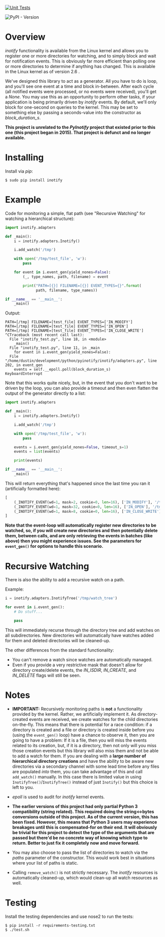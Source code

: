 [![Unit Tests](https://github.com/dsoprea/PyInotify/actions/workflows/push_event_workflow.yml/badge.svg)](https://github.com/dsoprea/PyInotify/actions/workflows/push_event_workflow.yml)

![PyPI - Version](https://img.shields.io/pypi/v/inotify)

# Overview

*inotify* functionality is available from the Linux kernel and allows you to register one or more directories for watching, and to simply block and wait for notification events. This is obviously far more efficient than polling one or more directories to determine if anything has changed. This is available in the Linux kernel as of version 2.6 .

We've designed this library to act as a generator. All you have to do is loop, and you'll see one event at a time and block in-between. After each cycle (all notified events were processed, or no events were received), you'll get a *None*. You may use this as an opportunity to perform other tasks, if your application is being primarily driven by *inotify* events. By default, we'll only block for one-second on queries to the kernel. This may be set to something else by passing a seconds-value into the constructor as *block_duration_s*.

**This project is unrelated to the *PyInotify* project that existed prior to this one (this project began in 2015). That project is defunct and no longer available.**


# Installing

Install via *pip*:

```
$ sudo pip install inotify
```


# Example

Code for monitoring a simple, flat path (see "Recursive Watching" for watching a hierarchical structure):
```python
import inotify.adapters

def _main():
    i = inotify.adapters.Inotify()

    i.add_watch('/tmp')

    with open('/tmp/test_file', 'w'):
        pass

    for event in i.event_gen(yield_nones=False):
        (_, type_names, path, filename) = event

        print("PATH=[{}] FILENAME=[{}] EVENT_TYPES={}".format(
              path, filename, type_names))

if __name__ == '__main__':
    _main()
```

Output:
```
PATH=[/tmp] FILENAME=[test_file] EVENT_TYPES=['IN_MODIFY']
PATH=[/tmp] FILENAME=[test_file] EVENT_TYPES=['IN_OPEN']
PATH=[/tmp] FILENAME=[test_file] EVENT_TYPES=['IN_CLOSE_WRITE']
^CTraceback (most recent call last):
  File "inotify_test.py", line 18, in <module>
    _main()
  File "inotify_test.py", line 11, in _main
    for event in i.event_gen(yield_nones=False):
  File "/home/dustin/development/python/pyinotify/inotify/adapters.py", line 202, in event_gen
    events = self.__epoll.poll(block_duration_s)
KeyboardInterrupt
```

Note that this works quite nicely, but, in the event that you don't want to be driven by the loop, you can also provide a timeout and then even flatten the output of the generator directly to a list:

```python
import inotify.adapters

def _main():
    i = inotify.adapters.Inotify()

    i.add_watch('/tmp')

    with open('/tmp/test_file', 'w'):
        pass

    events = i.event_gen(yield_nones=False, timeout_s=1)
    events = list(events)

    print(events)

if __name__ == '__main__':
    _main()
```

This will return everything that's happened since the last time you ran it (artificially formatted here):

```python
[
    (_INOTIFY_EVENT(wd=1, mask=2, cookie=0, len=16), ['IN_MODIFY'], '/tmp', u'test_file'),
    (_INOTIFY_EVENT(wd=1, mask=32, cookie=0, len=16), ['IN_OPEN'], '/tmp', u'test_file'),
    (_INOTIFY_EVENT(wd=1, mask=8, cookie=0, len=16), ['IN_CLOSE_WRITE'], '/tmp', u'test_file')
]
```

**Note that the event-loop will automatically register new directories to be watched, so, if you will create new directories and then potentially delete them, between calls, and are only retrieving the events in batches (like above) then you might experience issues. See the parameters for `event_gen()` for options to handle this scenario.**


# Recursive Watching

There is also the ability to add a recursive watch on a path.

Example:

```python
i = inotify.adapters.InotifyTree('/tmp/watch_tree')

for event in i.event_gen():
    # Do stuff...

    pass
```

This will immediately recurse through the directory tree and add watches on all subdirectories. New directories will automatically have watches added for them and deleted directories will be cleaned-up.

The other differences from the standard functionality:

- You can't remove a watch since watches are automatically managed.
- Even if you provide a very restrictive mask that doesn't allow for directory create/delete events, the *IN_ISDIR*, *IN_CREATE*, and *IN_DELETE* flags will still be seen.


# Notes

- **IMPORTANT:** Recursively monitoring paths is **not** a functionality provided by the kernel. Rather, we artificially implement it. As directory-created events are received, we create watches for the child directories on-the-fly. This means that there is potential for a race condition: if a directory is created and a file or directory is created inside before you (using the `event_gen()` loop) have a chance to observe it, then you are going to have a problem: If it is a file, then you will miss the events related to its creation, but, if it is a directory, then not only will you miss those creation events but this library will also miss them and not be able to add a watch for them. If you are dealing with a **large number of hierarchical directory creations** and have the ability to be aware new directories via a secondary channel with some lead time before any files are populated *into* them, you can take advantage of this and call `add_watch()` manually. In this case there is limited value in using `InotifyTree()`/`InotifyTree()` instead of just `Inotify()` but this choice is left to you.

- *epoll* is used to audit for *inotify* kernel events.

- **The earlier versions of this project had only partial Python 3 compatibility (string related). This required doing the string<->bytes conversions outside of this project. As of the current version, this has been fixed. However, this means that Python 3 users may experience breakages until this is compensated-for on their end. It will obviously be trivial for this project to detect the type of the arguments that are passed but there'd be no concrete way of knowing which type to return. Better to just fix it completely now and move forward.**

- You may also choose to pass the list of directories to watch via the *paths* parameter of the constructor. This would work best in situations where your list of paths is static.

- Calling `remove_watch()` is not strictly necessary. The *inotify* resources is automatically cleaned-up, which would clean-up all watch resources as well.


# Testing

Install the testing dependencies and use nose2 to run the tests:

```
$ pip install -r requirements-testing.txt
$ ./test.sh
```
